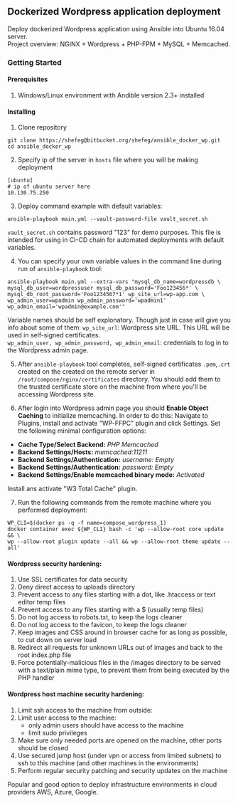 ## Dockerized Wordpress application deployment
Deploy dockerized Wordpress application using Ansible into Ubuntu 16.04 server. <br />
Project overview: NGINX + Wordpress + PHP-FPM + MySQL + Memcached.

### Getting Started
#### Prerequisites
1. Windows/Linux environment with Andible version 2.3+ installed

#### Installing
1. Clone repository
```
git clone https://shefeg@bitbucket.org/shefeg/ansible_docker_wp.git
cd ansible_docker_wp
```
2. Specify ip of the server in `hosts` file where you will be making deployment
```
[ubuntu]
# ip of ubuntu server here
10.130.75.250
```
3. Deploy command example with default variables:
```
ansible-playbook main.yml --vault-password-file vault_secret.sh
```
`vault_secret.sh` contains password "123" for demo purposes.
This file is intended for using in CI-CD chain for automated deployments
with default variables.

4. You can specify your own variable values in the command line during run of `ansible-playbook` tool:
```
ansible-playbook main.yml --extra-vars "mysql_db_name=wordpressdb \
mysql_db_user=wordpressuser mysql_db_password='Foo123456*' \
mysql_db_root_password='Foo1234567*1' wp_site_url=wp-app.com \
wp_admin_user=wpadmin wp_admin_password='wpadmin1' wp_admin_email='wpadmin@example.com'"
```
Variable names should be self explonatory.
Though just in case will give you info about some of them:
`wp_site_url`: Wordpress site URL. This URL will be used in self-signed certificates. <br />
`wp_admin_user, wp_admin_password, wp_admin_email`: credentials to log in to the Wordpress admin page.

5. After `ansible-playbook` tool completes, self-signed certificates `.pem`,`.crt` created on the
created on the remote server in `/root/compose/nginx/certificates` directory.
You should add them to the trusted certificate store on the machine from where
you'll be accessing Wordpress site.

6. After login into Wordpress admin page you should **Enable Object Caching** to initialize memcaching.
In order to do this:
Navigate to Plugins, install and activate "WP-FFPC" plugin and click Settings.
Set the following minimal configuration options:
* **Cache Type/Select Backend:** *PHP Memcached*
* **Backend Settings/Hosts:** *memcached:11211*
* **Backend Settings/Authentication:** *username: Empty*
* **Backend Settings/Authentication:** *password: Empty*
* **Backend Settings/Enable memcached binary mode:** *Activated*

Install ans activate "W3 Total Cache" plugin.

7. Run the following commands from the remote machine where you performed deployment:
```
WP_CLI=$(docker ps -q -f name=compose_wordpress_1)
docker container exec ${WP_CLI} bash -c 'wp --allow-root core update && \
wp --allow-root plugin update --all && wp --allow-root theme update --all'
```

#### Wordpress security hardening:
1. Use SSL certificates for data security
2. Deny direct access to uploads directory
3. Prevent access to any files starting with a dot, like .htaccess
or text editor temp files
4. Prevent access to any files starting with a $ (usually temp files)
5. Do not log access to robots.txt, to keep the logs cleaner
6. Do not log access to the favicon, to keep the logs cleaner
7. Keep images and CSS around in browser cache for as long as possible,
to cut down on server load
8. Redirect all requests for unknown URLs out of images and back to the
root index.php file
9. Force potentially-malicious files in the /images directory to be served
with a text/plain mime type, to prevent them from being executed by
the PHP handler

#### Wordpress host machine security hardening:
1. Limit ssh access to the machine from outside:
2. Limit user access to the machine:
    * only admin users should have access to the machine
    * limit sudo privileges
3. Make sure only needed ports are opened on the machine, other ports should be closed
4. Use secured jump host (under vpn or access from limited subnets)
to ssh to this machine (and other machines in the environments)
5. Perform regular security patching and security updates on the machine

Popular and good option to deploy infrastructure environments in cloud providers AWS, Azure, Google.
